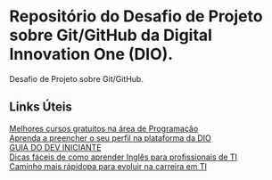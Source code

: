 # Repositório do Desafio de Projeto sobre Git/GitHub da Digital Innovation One (DIO).
Desafio de Projeto sobre Git/GitHub.

## Links  Úteis 
[Melhores cursos gratuitos  na área de Programação](https://www.dio.me/)<br/>
[Aprenda a preencher o seu perfil na plataforma da DIO](https://www.youtube.com/watch?v=Ifbimaghf80&t=500s) <br/>
[GUIA DO DEV INICIANTE](https://www.youtube.com/watch?v=D9Zk2YKBOl8)<br/>
[Dicas fáceis de como aprender Inglês para profissionais de TI](https://www.youtube.com/watch?v=YjOxMT0DOgU) <br/>
[Caminho mais rápidopa para evoluir na carreira em TI](https://www.youtube.com/watch?v=-Q6dU7qgJB0) <br/>


